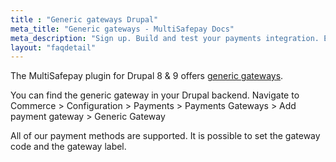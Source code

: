 ```yaml
---
title : "Generic gateways Drupal"
meta_title: "Generic gateways - MultiSafepay Docs"
meta_description: "Sign up. Build and test your payments integration. Explore our products and services. Use our API Reference, SDKs, and wrappers. Get support."
layout: "faqdetail"
---
```


The MultiSafepay plugin for Drupal 8 & 9 offers [generic gateways](/faq/general/generic-gateways/).

You can find the generic gateway in your Drupal backend. Navigate to Commerce > Configuration > Payments > Payments Gateways > Add payment gateway > Generic Gateway

All of our payment methods are supported. It is possible to set the gateway code and the gateway label.
